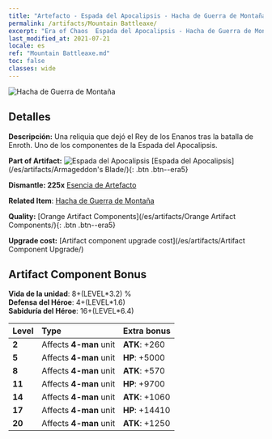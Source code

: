 ```yaml
---
title: "Artefacto - Espada del Apocalipsis - Hacha de Guerra de Montaña"
permalink: /artifacts/Mountain Battleaxe/
excerpt: "Era of Chaos  Espada del Apocalipsis - Hacha de Guerra de Montaña. Una reliquia que dejó el Rey de los Enanos tras la batalla de Enroth. Uno de los componentes de la Espada del Apocalipsis."
last_modified_at: 2021-07-21
locale: es
ref: "Mountain Battleaxe.md"
toc: false
classes: wide
---
```


 ![Hacha de Guerra de Montaña](/images/t/artifact_40444.png)



## Detalles

 **Descripción:** Una reliquia que dejó el Rey de los Enanos tras la batalla de Enroth. Uno de los componentes de la Espada del Apocalipsis.

 **Part of Artifact:** ![Espada del Apocalipsis](/images/t/icon_artifact_44.png) [Espada del Apocalipsis](/es/artifacts/Armageddon's Blade/){: .btn .btn--era5}

 **Dismantle: 225x** [Esencia de Artefacto](/ItemsES/con_905/)

 **Related Item**: [Hacha de Guerra de Montaña](/ItemsES/art_169/)

 **Quality:** [Orange Artifact Components](/es/artifacts/Orange Artifact Components/){: .btn .btn--era5}

 **Upgrade cost:** [Artifact component upgrade cost](/es/artifacts/Artifact Component Upgrade/)

## Artifact Component Bonus

  **Vida de la unidad**: 8+(LEVEL\*3.2) %<br/>**Defensa del Héroe**: 4+(LEVEL\*1.6)<br/>**Sabiduría del Héroe**: 16+(LEVEL\*6.4)

  |  Level  | Type |    Extra bonus  | 
  |:--------|:-----|:----------------| 
  | **2** | Affects **4-man** unit | **ATK**: +260 | 
  | **5** | Affects **4-man** unit | **HP**: +5000 | 
  | **8** | Affects **4-man** unit | **ATK**: +570 | 
  | **11** | Affects **4-man** unit | **HP**: +9700 | 
  | **14** | Affects **4-man** unit | **ATK**: +1060 | 
  | **17** | Affects **4-man** unit | **HP**: +14410 | 
  | **20** | Affects **4-man** unit | **ATK**: +1250 | 
